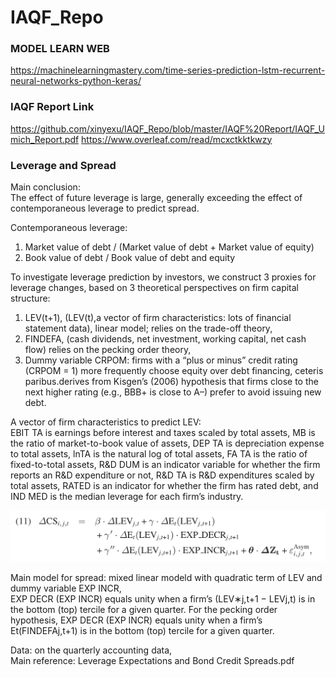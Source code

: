 # IAQF_Repo

### MODEL LEARN WEB
https://machinelearningmastery.com/time-series-prediction-lstm-recurrent-neural-networks-python-keras/

### IAQF Report Link
https://github.com/xinyexu/IAQF_Repo/blob/master/IAQF%20Report/IAQF_Umich_Report.pdf
https://www.overleaf.com/read/mcxctkktkwzy

### Leverage and Spread 

Main conclusion: <br />
The effect of future leverage is large, generally exceeding the effect of contemporaneous leverage to predict spread.

Contemporaneous leverage: 
1. Market value of debt / (Market value of debt + Market value of equity)
2. Book value of debt / Book value of debt and equity 

To investigate leverage prediction by investors, we construct 3 proxies for leverage changes, based on 3 theoretical perspectives on firm capital structure:
1. LEV(t+1), (LEV(t),a vector of firm characteristics: lots of financial statement data), linear model; relies on the trade-off theory, 
2. FINDEFA, (cash dividends, net investment, working capital, net cash flow) relies on the pecking order theory, 
3. Dummy variable CRPOM: firms with a “plus or minus” credit rating (CRPOM = 1) more frequently choose equity over debt financing, ceteris paribus.derives from Kisgen’s (2006) hypothesis that firms close to the next higher rating (e.g., BBB+ is close to A–) prefer to avoid issuing new debt.

A vector of firm characteristics to predict LEV: <br />
EBIT TA is earnings before interest and taxes scaled by total assets, MB is the ratio of market-to-book value of assets, DEP TA is depreciation expense to total assets, lnTA is the natural log of total assets, FA TA is the ratio of fixed-to-total assets, R&D DUM is an indicator variable for whether the firm reports an R&D expenditure or not, R&D TA is R&D expenditures scaled by total assets, RATED is an indicator for whether the firm has rated debt, and IND MED is the median leverage for each firm’s industry.

![alt text](https://github.com/xinyexu/Enrollment-Workshop/blob/master/Leverage%20Expectations%20and%20Bond%20Credit%20Spreads.png)

Main model for spread: mixed linear modeld with quadratic term of LEV and dummy variable EXP INCR, <br />
EXP DECR (EXP INCR) equals unity when a firm’s (LEV∗j,t+1 − LEVj,t) is in the bottom (top) tercile for a given quarter. For the pecking order hypothesis, EXP DECR (EXP INCR) equals unity when a firm’s Et(FINDEFAj,t+1) is in the bottom (top) tercile for a given quarter.

Data: on the quarterly accounting data, <br />
Main reference: Leverage Expectations and Bond Credit Spreads.pdf
